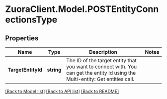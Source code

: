 # ZuoraClient.Model.POSTEntityConnectionsType

## Properties

Name | Type | Description | Notes
------------ | ------------- | ------------- | -------------
**TargetEntityId** | **string** | The ID of the target entity that you want to connect with. You can get the entity Id using the Multi-entity: Get entities call.  | 

[[Back to Model list]](../README.md#documentation-for-models) [[Back to API list]](../README.md#documentation-for-api-endpoints) [[Back to README]](../README.md)

